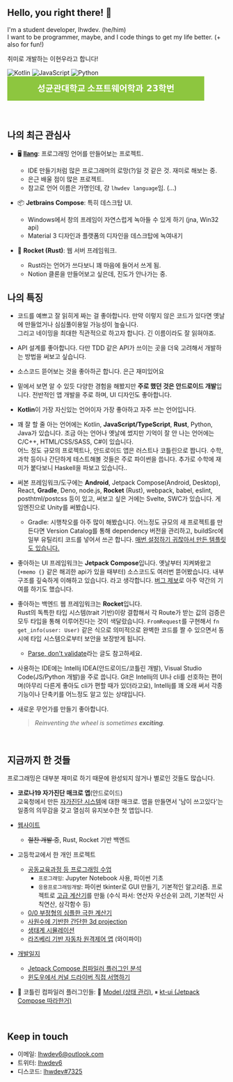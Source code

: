 ## Hello, you right there! 👋
I'm a student developer, lhwdev. (he/him)  
I want to be programmer, maybe, and I code things to get my life better. (+ also for fun!)

취미로 개발하는 이현우라고 합니다!

![Kotlin](https://img.shields.io/badge/Kotlin-5472f7?style=for-the-badge&logo=kotlin&logoColor=fff)
![JavaScript](https://img.shields.io/badge/JavaScript-f7d62d?style=for-the-badge&logo=javascript&logoColor=440)
![Python](https://img.shields.io/badge/Python-3ba4dd?style=for-the-badge&logo=python&logoColor=015)  
[![SKKU 2023](./assets/skku-badge-23.svg)](https://cs.skku.edu/ko/)

<br>

## 나의 최근 관심사

- 🖥️ [**llang**](https://github.com/lhwdev/llang): 프로그래밍 언어를 만들어보는 프로젝트.
  
  - IDE 만들기처럼 많은 프로그래머의 로망(?)일 것 같은 것. 재미로 해보는 중.
  - 은근 배울 점이 많은 프로젝트.
  - 참고로 언어 이름은 가명인데, 걍 `lhwdev language`임. (...)

- 📦 **Jetbrains Compose**: 특히 데스크탑 UI.
  
  - Windows에서 창의 프레임이 자연스럽게 녹아들 수 있게 하기 (jna, Win32 api)
  - Material 3 디자인과 플랫폼의 디자인을 데스크탑에 녹여내기

- 🚀 **Rocket (Rust)**: 웹 서버 프레임워크.
  
  - Rust라는 언어가 쓰다보니 꽤 마음에 들어서 쓰게 됨.
  - Notion 클론을 만들어보고 싶은데, 진도가 안나가는 중.

## 나의 특징
- 코드를 예쁘고 잘 읽히게 짜는 걸 좋아합니다. 만약 이렇지 않은 코드가 있다면 옛날에
  만들었거나 심심풀이용일 가능성이 높슾니다.  
  그리고 네이밍을 최대한 직관적으로 하고자 합니다. 긴 이름이라도 잘 읽혀야죠.  

- API 설계를 좋아합니다.
  다만 TDD 같은 API가 쓰이는 곳을 더욱 고려해서 개발하는 방법을 써보고 싶습니다.

- 소스코드 뜯어보는 것을 좋아하곤 합니다. 은근 재미있어요

- 밑에서 보면 알 수 있듯 다양한 경험을 해봤지만 **주로 했던 것은 안드로이드 개발**입니다.
  전반적인 앱 개발을 주로 하며, UI 디자인도 좋아합니다.

- **Kotlin**이 가장 자신있는 언어이자 가장 좋아하고 자주 쓰는 언어입니다.

- 꽤 잘 할 줄 아는 언어에는 Kotlin, **JavaScript/TypeScript**, **Rust**, Python, Java가 있습니다.
  조금 아는 언어나 옛날에 썼지만 기억이 잘 안 나는 언어에는 C/C++, HTML/CSS/SASS, C#이 있습니다.  
  어느 정도 규모의 프로젝트나, 안드로이드 앱은 러스트나 코틀린으로 짭니다. 수학, 과학 등이나 간단하게 테스트해볼 것들은
  주로 파이썬을 씁니다.
  추가로 수학에 재미가 붙다보니 Haskell을 파보고 있습니다..

- 써본 프레임워크/도구에는 **Android**, Jetpack Compose(Android, Desktop), React, **Gradle**, Deno, node.js,
  **Rocket** (Rust), webpack, babel, eslint, posthtml/postcss 등이 있고,
  써보고 싶은 거에는 Svelte, SWC가 있습니다. 게임엔진으로 Unity를 써봤습니다.
  * Gradle: 시행착오를 아주 많이 해봤습니다. 어느정도 규모의 새 프로젝트를 만든다면 Version Catalog를 통해
    dependency 버전을 관리하고, buildSrc에 일부 유틸리티 코드를 넣어서 쓰곤 합니다.
    [매번 설정하기 귀찮아서 만든 템플릿도 있습니다.](https://github.com/lhwdev/gradle-project-template)

- 좋아하는 UI 프레임워크는 **Jetpack Compose**입니다.
  옛날부터 지켜봐왔고(`+memo {}` 같은 해괴한 api가 있을 때부터) 소스코드도 여러번 뜯어봤습니다.
  내부구조를 깊숙하게 이해하고 있습니다. 라고 생각합니다.
  [버그 제보](https://youtrack.jetbrains.com/issue/KT-44499)로 아주 약간의 기여를 하기도 했습니다.

- 좋아하는 백엔드 웹 프레임워크는 **Rocket**입니다.  
  Rust의 독특한 타입 시스템(trait 기반)이랑 결합해서 각 Route가 받는 값의 검증은 모두 타입을 통해 이루어진다는
  것이 색달랐습니다. `FromRequest`를 구현해서 `fn get_info(user: User)` 같은 식으로 의미적으로 완벽한
  코드를 짤 수 있으면서 동시에 타입 시스템으로부터 보안을 보장받게 됩니다.  
  + [Parse, don't validate](https://lexi-lambda.github.io/blog/2019/11/05/parse-don-t-validate/)라는
  글도 참고하세요.

- 사용하는 IDE에는 Intellij IDEA(안드로이드/코틀린 개발), Visual Studio Code(JS/Python 개발)을 주로 씁니다.
  Git은 Intellij의 UI나 cli를 선호하는 편이며(아무리 다른게 좋아도 cli가 편할 때가 있더라고요),
  Intellij를 꽤 오래 써서 각종 기능이나 단축키를 어느정도 알고 있는 상태입니다.

- 새로운 무언가를 만들기 좋아합니다.
  > _Reinventing the wheel is sometimes **exciting**._

<br>

## 지금까지 한 것들
프로그래밍은 대부분 재미로 하기 때문에 완성되지 않거나 별로인 것들도 많습니다.

- **코로나19 자가진단 매크로 앱**(안드로이드)  
  교육청에서 만든 [자가진단 시스템](https://hcs.eduro.go.kr)에 대한 매크로. 앱을 만들면서 '남이 쓰고있다'는 일종의 의무감을
  갖고 열심히 유지보수한 첫 앱입니다.

- [웹사이트](https://github.com/lhwdev/website)
  * ~~절찬 개발 중~~, Rust, Rocket 기반 백엔드

- 고등학교에서 한 개인 프로젝트
  * [공동교육과정 등 프로그래밍 수업](https://github.com/lhwdev/programming-lesson)
    - `프로그래밍`: Jupyter Notebook 사용, 파이썬 기초
    - `응용프로그래밍개발`: 파이썬 tkinter로 GUI 만들기, 기본적인 알고리즘.
      프로젝트로 [고급 계산기](https://github.com/lhwdev/programming-lesson/blob/master/comedu/application-dev/project/%ED%94%84%EB%A1%9C%EC%A0%9D%ED%8A%B8.ipynb)를 만듦 (수식 파서: 연산자 우선순위 고려, 기본적인 사칙연산, 삼각함수 등)
  * [0/0 부정형의 심플한 극한 계산기](https://github.com/lhwdev/project-math)
  * [사원수에 기반한 간단한 3d projection](https://github.com/lhwdev/project-3d-projection)
  * [생태계 시뮬레이션](https://github.com/lhwdev/EcoSystem)
  * [라즈베리 기반 자동차 원격제어 앱](https://github.com/lhwdev/project-vrcar) (와이파이)

- [개발일지](https://lhwdev.github.io/note)
  * [Jetpack Compose 컴파일러 플러그인 분석](https://lhwdev.github.io/note/compose/how-it-works)
  * [윈도우에서 커널 드라이버 직접 서명하기](https://lhwdev.github.io/note/other/windows-self-driver-signing)

- 🚧 코틀린 컴파일러 플러그인들: 🚧 [Model (상태 관리)](https://github.com/lhwdev/Model),
  ⏸ [kt-ui (Jetpack Compose 따라한거)](https://github.com/lhwdev/kt-ui/blob/master/compiler-plugin)

<br>

## Keep in touch
- 이메일: lhwdev6@outlook.com
- 트위터: [lhwdev6](https://twitter.com/lhwdev6)
- 디스코드: [lhwdev#7325](https://discord.com/users/551597391741059083)

